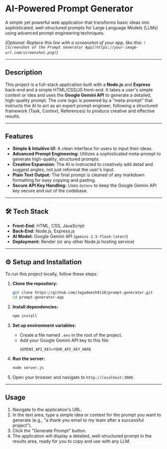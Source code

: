 
# AI-Powered Prompt Generator

A simple yet powerful web application that transforms basic ideas into sophisticated, well-structured prompts for Large Language Models (LLMs) using advanced prompt engineering techniques.

*(Optional: Replace this line with a screenshot of your app, like this: `![Screenshot of the Prompt Generator App](https://your-image-url.com/screenshot.png)`)*

---

##  Description

This project is a full-stack application built with a **Node.js** and **Express** back-end and a simple HTML/CSS/JS front-end. It takes a user's simple context or idea and uses the **Google Gemini API** to generate a detailed, high-quality prompt. The core logic is powered by a "meta-prompt" that instructs the AI to act as an expert prompt engineer, following a structured framework (Task, Context, References) to produce creative and effective results.

---

##  Features

-   **Simple & Intuitive UI:** A clean interface for users to input their ideas.
-   **Advanced Prompt Engineering:** Utilizes a sophisticated meta-prompt to generate high-quality, structured prompts.
-   **Creative Expansion:** The AI is instructed to creatively add detail and suggest angles, not just reformat the user's input.
-   **Plain Text Output:** The final prompt is cleaned of any markdown formatting for easy copying and pasting.
-   **Secure API Key Handling:** Uses `dotenv` to keep the Google Gemini API key secure and out of the codebase.

---

## 🛠 Tech Stack

-   **Front-End:** HTML, CSS,  JavaScript
-   **Back-End:** Node.js, Express.js
-   **AI Model:** Google Gemini API (`gemini-1.5-flash-latest`)
-   **Deployment:** Render (or any other Node.js hosting service)

---

## ⚙️ Setup and Installation

To run this project locally, follow these steps:

1.  **Clone the repository:**
    ```bash
    git clone https://github.com/Jagadeesh9110/prompt-generator.git
    cd prompt-generator-app
    ```

2.  **Install dependencies:**
    ```bash
    npm install
    ```

3.  **Set up environment variables:**
    -   Create a file named `.env` in the root of the project.
    -   Add your Google Gemini API key to this file:
        ```
        GEMINI_API_KEY=YOUR_API_KEY_HERE
        ```

4.  **Run the server:**
    ```bash
    node server.js
    ```

5.  Open your browser and navigate to `http://localhost:3000`.

---

## Usage

1.  Navigate to the application's URL.
2.  In the text area, type a simple idea or context for the prompt you want to generate (e.g., "a thank you email to my team after a successful project").
3.  Click the "Generate Prompt" button.
4.  The application will display a detailed, well-structured prompt in the results area, ready for you to copy and use with any LLM.
